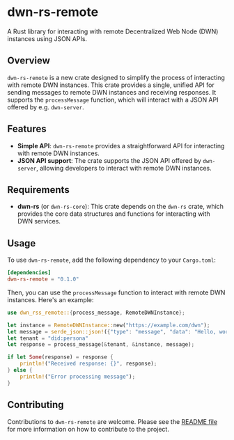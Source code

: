 # dwn-rs-remote

A Rust library for interacting with remote Decentralized Web Node (DWN) instances using JSON APIs.

## Overview

`dwn-rs-remote` is a new crate designed to simplify the process of interacting with remote DWN instances. This crate provides a single,
unified API for sending messages to remote DWN instances and receiving responses. It supports the `processMessage` function,
which will interact with a JSON API offered by e.g. `dwn-server`.

## Features

-   **Simple API**: `dwn-rs-remote` provides a straightforward API for interacting with remote DWN instances.
-   **JSON API support**: The crate supports the JSON API offered by `dwn-server`, allowing developers to interact with remote DWN instances.

## Requirements

-   **dwn-rs** (or `dwn-rs-core`): This crate depends on the `dwn-rs` crate, which provides the core data structures and functions for interacting with DWN services.

## Usage

To use `dwn-rs-remote`, add the following dependency to your `Cargo.toml`:

```toml
[dependencies]
dwn-rs-remote = "0.1.0"
```

Then, you can use the `processMessage` function to interact with remote DWN instances. Here's an example:

```rust
use dwn_rss_remote::{process_message, RemoteDWNInstance};

let instance = RemoteDWNInstance::new("https://example.com/dwn");
let message = serde_json::json!({"type": "message", "data": "Hello, world!"});
let tenant = "did:persona"
let response = process_message(&tenant, &instance, message);

if let Some(response) = response {
    println!("Received response: {}", response);
} else {
    println!("Error processing message");
}
```

## Contributing

Contributions to `dwn-rs-remote` are welcome. Please see the [README file](https://github.com/enmand/dwn-rs) for more information on how to contribute to the project.
